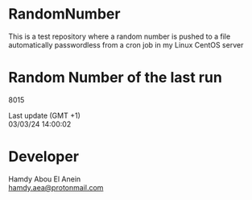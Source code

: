 # RandomNumber    
This is a test repository where a random number is pushed to a file automatically passwordless from a cron job in my Linux CentOS server    
# Random Number of the last run   
8015
      
Last update (GMT +1)    
03/03/24 14:00:02
# Developer    
Hamdy Abou El Anein   
hamdy.aea@protonmail.com
